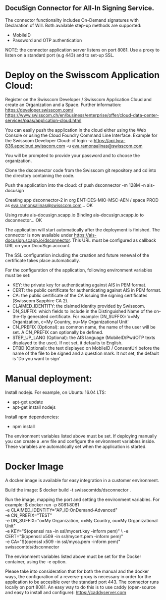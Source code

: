 ## DocuSign Connector for All-In Signing Service.

The connector functionality includes On-Demand signatures with Declaration of Will. Both available step-up methods are supported:
- MobileID
- Password and OTP authentication

NOTE: the connector application server listens on port 8081. Use a proxy to listen on a standard port (e.g 443) and to set-up SSL.

# Deploy on the Swisscom Application Cloud:
Register on the Swisscom Developer / Swisscom Application Cloud and create an Organization and a Space. Further information:
https://developer.swisscom.com/
https://www.swisscom.ch/en/business/enterprise/offer/cloud-data-center-services/paas/application-cloud.html

You can easily push the application in the cloud either using the Web Console or using the Cloud Foundry Command Line Interface. Example for the Swisscom Developer Cloud:
cf login -a https://api.lyra-836.appcloud.swisscom.com -u eva.ramonsalinas@swisscom.com

You will be prompted to provide your password and to choose the organization.

Clone the dsconnector code from the Swisscom git repository and cd into the directory containing the code.

Push the application into the cloud:
cf push dsconnector -m 128M -n ais-docusign

Creating app dsconnector-2 in org ENT-DES-MIO-MSC-AEN / space PROD as eva.ramonsalinas@swisscom.com...
OK

Using route ais-docusign.scapp.io
Binding ais-docusign.scapp.io to dsconnector...
OK

The application will start automatically after the deployment is finished. The connector is now available under https://ais-docusign.scapp.io/dsconnector. This URL must be configured as callback URL on your DocuSign account.

The SSL configuration including the creation and future renewal of the certificate takes place automatically.

For the configuration of the application, following environment variables must be set:
- KEY: the private key for authenticating against AIS in PEM format.
- CERT: the public certificate for authenticating against AIS in PEM format.
- CA: the public certificate of the CA issuing the signing certificates (Swisscom Sapphire CA 2).
- CLAIMED_IDENTITY: the claimed identity provided by Swisscom.
- DN_SUFFIX: which fields to include in the Distinguished Name of the on-the-fly generated certificate. 
For example:
DN_SUFFIX='o=My Organization, c=My Country, ou=My Organizational Unit'
- CN_PREFIX (Optional): as common name, the name of the user will be set. A CN_PREFIX can optionally be defined.
- STEP_UP_LANG (Optional): the AIS language (MobileID/PwdOTP texts displayed to the user). If not set, it defaults to English.
- DTBD (Optional): the text displayed on MobileID / ConsentUrl before the name of the file to be signed and a question mark. It not set, the default is 'Do you want to sign'

# Manual deployment:
Install nodejs. For example, on Ubuntu 16.04 LTS: 
- apt-get update
- apt-get install nodejs

Install npm dependencies:
- npm install

The environment variables listed above must be set. If deploying manually you can create a .env file and configure the environment variables inside. These variables are automatically set when the application is started. 

# Docker Image
A docker image is available for easy integration in a customer environment.

Build the image:
$ docker build -t swisscomtds/dsconnector .

Run the image, mapping the port and setting the environment variables. For example:
$ docker run -p 8081:8081 \
        -e CLAIMED_IDENTITY="AP_ID:OnDemand-Advanced" \
        -e CN_PREFIX="TEST" \
        -e DN_SUFFIX="o=My Organization, c=My Country, ou=My Organizational Unit" \
        -e KEY="$(openssl rsa -in ssl/mycert.key -inform pem)" \
        -e CERT="$(openssl x509 -in ssl/mycert.pem -inform pem)" \
        -e CA="$(openssl x509 -in ssl/myca.pem -inform pem)" \
        swisscomtds/dsconnector

The environment variables listed above must be set for the Docker container, using the -e option.

Please take into consideration that for both the manual and the docker ways, the configuration of a reverse-proxy is necessary in order for the application to be accesible over the standard port 443. The connector runs locally on port 8081. An easy way to do this is to use caddy (open-source and easy to install and configure):
https://caddyserver.com



